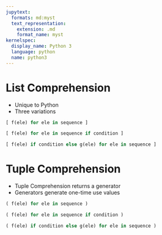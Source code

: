 ```yaml
---
jupytext:
  formats: md:myst
  text_representation:
    extension: .md
    format_name: myst
kernelspec:
  display_name: Python 3
  language: python
  name: python3
---
```



# List Comprehension

- Unique to Python
- Three variations

```python
[ f(ele) for ele in sequence ]

[ f(ele) for ele in sequence if condition ]

[ f(ele) if condition else g(ele) for ele in sequence ]

```


# Tuple Comprehension
- Tuple Comprehension returns a generator
- Generators generate one-time use values

```python
( f(ele) for ele in sequence )

( f(ele) for ele in sequence if condition )

( f(ele) if condition else g(ele) for ele in sequence )

```